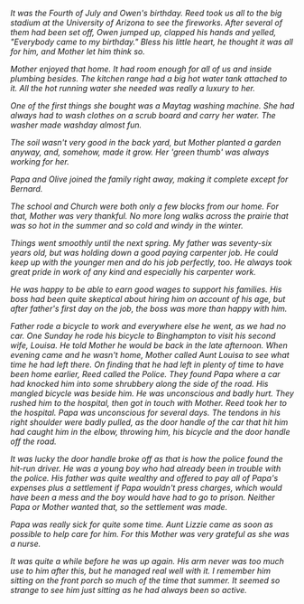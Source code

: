 _It was the Fourth of July and Owen's birthday. Reed took us all to
the big stadium at the University of Arizona to see the fireworks.
After several of them had been set off, Owen jumped up, clapped his
hands and yelled, "Everybody came to my birthday." Bless his little
heart, he thought it was all for him, and Mother let him think so._

_Mother enjoyed that home. It had room enough for all of us and inside
plumbing besides. The kitchen range had a big hot water tank attached
to it. All the hot running water she needed was really a luxury to her._

_One of the first things she bought was a Maytag washing machine. She
had always had to wash clothes on a scrub board and carry her water.
The washer made washday almost fun._

_The soil wasn't very good in the back yard, but Mother planted a garden
anyway, and, somehow, made it grow. Her 'green thumb' was always working
for her._

_Papa and Olive joined the family right away, making it complete except
for Bernard._

_The school and Church were both only a few blocks from our home. For
that, Mother was very thankful. No more long walks across the prairie
that was so hot in the summer and so cold and windy in the winter._

_Things went smoothly until the next spring. My father was seventy-six
years old, but was holding down a good paying carpenter job. He could
keep up with the younger men and do his job perfectly, too. He always
took great pride in work of any kind and especially his carpenter work._

_He was happy to be able to earn good wages to support his families. His
boss had been quite skeptical about hiring him on account of his age, but
after father's first day on the job, the boss was more than happy with him._

_Father rode a bicycle to work and everywhere else he went, as we had no
car. One Sunday he rode his bicycle to Binghampton to visit his second
wife, Louisa. He told Mother he would be back in the late afternoon.
When evening came and he wasn't home, Mother called Aunt Louisa to see
what time he had left there. On finding that he had left in plenty of
time to have been home earlier, Reed called the Police. They found
Papa where a car had knocked him into some shrubbery along the side of
the road. His mangled bicycle was beside him. He was unconscious and
badly hurt. They rushed him to the hospital, then got in touch with
Mother. Reed took her to the hospital. Papa was unconscious for several
days. The tendons in his right shoulder were badly pulled, as the door
handle of the car that hit him had caught him in the elbow, throwing
him, his bicycle and the door handle off the road._

_It was lucky the door handle broke off as that is how the police found
the hit-run driver. He was a young boy who had already been in trouble
with the police. His father was quite wealthy and offered to pay all of
Papa's expenses plus a settlement if Papa wouldn't press charges, which
would have been a mess and the boy would have had to go to prison.
Neither Papa or Mother wanted that, so the settlement was made._

_Papa was really sick for quite some time. Aunt Lizzie came as soon as
possible to help care for him. For this Mother was very grateful as she
was a nurse._

_It was quite a while before he was up again. His arm never was too much
use to him after this, but he managed real well with it. I remember
him sitting on the front porch so much of the time that summer. It
seemed so strange to see him just sitting as he had always been so active._